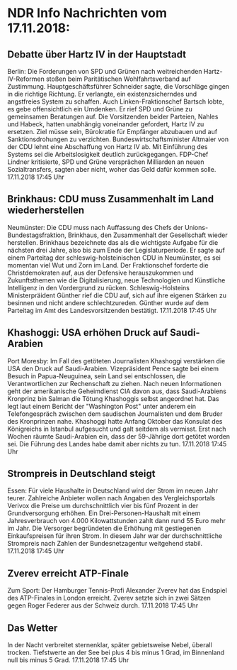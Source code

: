 # NDR Info Nachrichten vom 17.11.2018:


## Debatte über Hartz IV in der Hauptstadt
Berlin: Die Forderungen von SPD und Grünen nach weitreichenden Hartz-IV-Reformen stoßen beim Paritätischen Wohlfahrtsverband auf Zustimmung. Hauptgeschäftsführer Schneider sagte, die Vorschläge gingen in die richtige Richtung. Er verlangte, ein existenzsicherndes und angstfreies System zu schaffen. Auch Linken-Fraktionschef Bartsch lobte, es gebe offensichtlich ein Umdenken. Er rief SPD und Grüne zu gemeinsamen Beratungen auf. Die Vorsitzenden beider Parteien, Nahles und Habeck, hatten unabhängig voneinander gefordert, Hartz IV zu ersetzen. Ziel müsse sein, Bürokratie für Empfänger abzubauen und auf Sanktionsdrohungen zu verzichten. Bundeswirtschaftsminister Altmaier von der CDU lehnt eine Abschaffung von Hartz IV ab. Mit Einführung des Systems sei die Arbeitslosigkeit deutlich zurückgegangen. FDP-Chef Lindner kritisierte, SPD und Grüne versprächen Milliarden an neuen Sozialtransfers, sagten aber nicht, woher das Geld dafür kommen solle. 17.11.2018 17:45 Uhr 

## Brinkhaus: CDU muss Zusammenhalt im Land wiederherstellen
Neumünster: Die CDU muss nach Auffassung des Chefs der Unions-Bundestagsfraktion, Brinkhaus, den Zusammenhalt der Gesellschaft wieder herstellen. Brinkhaus bezeichnete das als die wichtigste Aufgabe für die nächsten drei Jahre, also bis zum Ende der Legislaturperiode. Er sagte auf einem Parteitag der schleswig-holsteinischen CDU in Neumünster, es sei momentan viel Wut und Zorn im Land. Der Fraktionschef forderte die Christdemokraten auf, aus der Defensive herauszukommen und Zukunftsthemen wie die Digitalisierung, neue Technologien und Künstliche Intelligenz in den Vordergrund zu rücken. Schleswig-Holsteins Ministerpräident Günther rief die CDU auf, sich auf ihre eigenen Stärken zu besinnen und nicht andere schlechtzureden. Günther wurde auf dem Parteitag im Amt des Landesvorsitzenden bestätigt. 17.11.2018 17:45 Uhr 

## Khashoggi: USA erhöhen Druck auf Saudi-Arabien
Port Moresby: Im Fall des getöteten Journalisten Khashoggi verstärken die USA den Druck auf Saudi-Arabien. Vizepräsident Pence sagte bei einem Besuch in Papua-Neuguinea, sein Land sei entschlossen, die Verantwortlichen zur Rechenschaft zu ziehen. Nach neuen Informationen geht der amerikanische Geheimdienst CIA davon aus, dass Saudi-Arabiens Kronprinz bin Salman die Tötung Khashoggis selbst angeordnet hat. Das legt laut einem Bericht der "Washington Post" unter anderem ein Telefongespräch zwischen dem saudischen Journalisten und dem Bruder des Kronprinzen nahe. Khashoggi hatte Anfang Oktober das Konsulat des Königreichs in Istanbul aufgesucht und galt seitdem als vermisst. Erst nach Wochen räumte Saudi-Arabien ein, dass der 59-Jährige dort getötet worden sei. Die Führung des Landes habe damit aber nichts zu tun. 17.11.2018 17:45 Uhr 

## Strompreis in Deutschland steigt
Essen: Für viele Haushalte in Deutschland wird der Strom im neuen Jahr teurer. Zahlreiche Anbieter wollen nach Angaben des Vergleichsportals Verivox die Preise um durchschnittlich vier bis fünf Prozent in der Grundversorgung erhöhen. Ein Drei-Personen-Haushalt mit einem Jahresverbrauch von 4.000 Kilowattstunden zahlt dann rund 55 Euro mehr im Jahr. Die Versorger begründeten die Erhöhung mit gestiegenen Einkaufspreisen für ihren Strom. In diesem Jahr war der durchschnittliche Strompreis nach Zahlen der Bundesnetzagentur weitgehend stabil. 17.11.2018 17:45 Uhr 

## Zverev erreicht  ATP-Finale
Zum Sport: Der Hamburger Tennis-Profi Alexander Zverev hat das Endspiel des ATP-Finales in London erreicht. Zverev setzte sich in zwei Sätzen gegen Roger Federer aus der Schweiz durch. 17.11.2018 17:45 Uhr 

## Das Wetter
In der Nacht verbreitet sternenklar, später gebietsweise Nebel, überall trocken. Tiefstwerte an der See bei plus 4 bis minus 1 Grad, im Binnenland null bis minus 5 Grad. 17.11.2018 17:45 Uhr 
